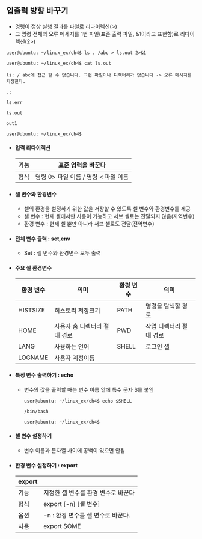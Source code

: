 ## 입출력 방향 바꾸기



+ 명령이 정상 실행 결과를 파일로 리다이렉션(>)
+ 그 명령 전체의 오류 메세지를 1번 파일(표준 출력 파일, &1이라고 표현함)로 리다이렉션(2>)



```
user@ubuntu: ~/linux_ex/ch4$ ls . /abc > ls.out 2>&1

user@ubuntu: ~/linux_ex/ch4$ cat ls.out

ls: / abc에 접근 할 수 없습니다. 그런 파일이나 디렉터리가 없습니다 -> 오류 메시지를 저장한다.

.:

ls.err

ls.out

out1

user@ubuntu: ~/linux_ex/ch4$
```



+ #### 입력 리다이렉션

  | 기능 | 표준 입력을 바꾼다                    |
  | ---- | ------------------------------------- |
  | 형식 | 명령 0> 파일 이름 / 명령 <  파일 이름 |



+ #### 셀 변수와 환경변수

  + 셀의 환경을 설정하기 위한 값을 저장할 수 있도록 셀 변수와 환경변수를 제공
  + 셀 변수 : 현재 셸에서만 사용이 가능하고 서브 셀로는 전달되지 않음(지역변수)
  + 환경 변수 : 현재 셸 뿐만 아니라 서브 셸로도 전달(전역변수)

  

+ #### 전체 변수 출력 : set,env

  + Set : 셸 변수와 환경변수 모두 출력



+ #### 주요 셸 환경변수

  | 환경 변수 | 의미                         | 환경 변수 | 의미                    |
  | --------- | ---------------------------- | --------- | ----------------------- |
  | HISTSIZE  | 히스토리 저장크기            | PATH      | 명령을 탐색할 경로      |
  | HOME      | 사용자 홈 디렉터리 절대 경로 | PWD       | 작업 디렉터리 절대 경로 |
  | LANG      | 사용하는 언어                | SHELL     | 로그인 셸               |
  | LOGNAME   | 사용자 계정이름              |           |                         |





+ #### 특정 변수 출력하기 : echo

  + 변수의 값을 출력할 때는 변수 이름 앞에 특수 문자 $를 붙임

    

    ```
    user@ubuntu: ~/linux_ex/ch4$ echo $SHELL
    
    /bin/bash
    
    user@ubuntu: ~/linux_ex/ch4$
    ```





+ #### 셸 변수 설정하기

  +  변수 이름과 문자열 사이에 공백이 있으면 안됨



+ #### 환경 변수 설정하기 : export

  | export |                                     |
  | ------ | ----------------------------------- |
  | 기능   | 지정한 셸 변수를 환경 변수로 바꾼다 |
  | 형식   | export [-n] [셸 변수]               |
  | 옵션   | -n : 환경 변수를 셸 변수로 바꾼다.  |
  | 사용   | export SOME                         |

  